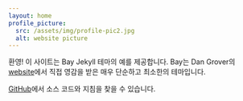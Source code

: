 ```yaml
---
layout: home
profile_picture:
  src: /assets/img/profile-pic2.jpg
  alt: website picture
---
```


<p>
  환영! 이 사이트는 Bay Jekyll 테마의 예를 제공합니다. Bay는 Dan Grover의 <a href="http://dangrover.com">website</a>에서 직접 영감을 받은 매우 단순하고 최소한의 테마입니다.
</p>

<p>
  <a href="https://github.com/eliottvincent/bay">GitHub</a>에서 소스 코드와 지침을 찾을 수 있습니다.
</p>
